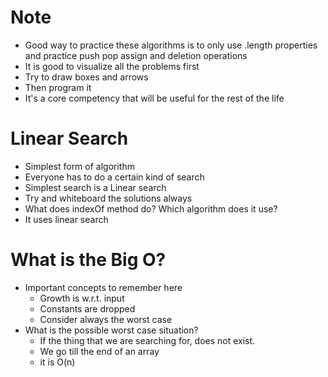 # Note
- Good way to practice these algorithms is to only use .length properties and practice push pop assign and deletion operations
- It is good to visualize all the problems first
- Try to draw boxes and arrows
- Then program it
- It's a core competency that will be useful for the rest of the life

# Linear Search
- Simplest form of algorithm
- Everyone has to do a certain kind of search
- Simplest search is a Linear search
- Try and whiteboard the solutions always
- What does indexOf method do? Which algorithm does it use?
- It uses linear search

# What is the Big O?
- Important concepts to remember here
    - Growth is w.r.t. input
    - Constants are dropped
    - Consider always the worst case
- What is the possible worst case situation?
    - If the thing that we are searching for, does not exist.
    - We go till the end of an array
    - it is O(n)

